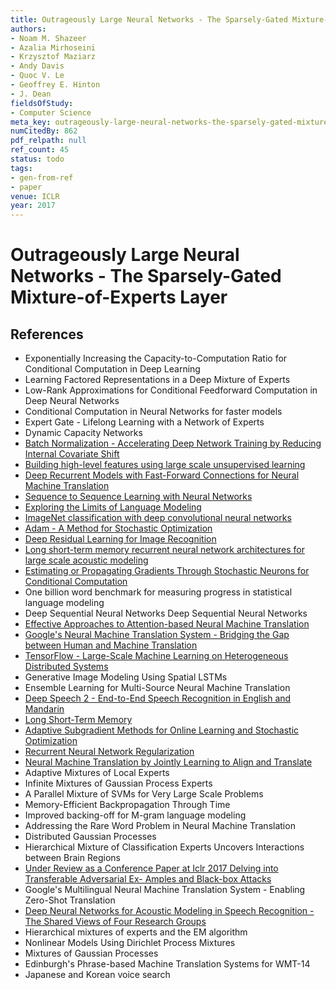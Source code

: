 ```yaml
---
title: Outrageously Large Neural Networks - The Sparsely-Gated Mixture-of-Experts Layer
authors:
- Noam M. Shazeer
- Azalia Mirhoseini
- Krzysztof Maziarz
- Andy Davis
- Quoc V. Le
- Geoffrey E. Hinton
- J. Dean
fieldsOfStudy:
- Computer Science
meta_key: outrageously-large-neural-networks-the-sparsely-gated-mixture-of-experts-layer
numCitedBy: 862
pdf_relpath: null
ref_count: 45
status: todo
tags:
- gen-from-ref
- paper
venue: ICLR
year: 2017
---
```


# Outrageously Large Neural Networks - The Sparsely-Gated Mixture-of-Experts Layer

## References

- Exponentially Increasing the Capacity-to-Computation Ratio for Conditional Computation in Deep Learning
- Learning Factored Representations in a Deep Mixture of Experts
- Low-Rank Approximations for Conditional Feedforward Computation in Deep Neural Networks
- Conditional Computation in Neural Networks for faster models
- Expert Gate - Lifelong Learning with a Network of Experts
- Dynamic Capacity Networks
- [Batch Normalization - Accelerating Deep Network Training by Reducing Internal Covariate Shift](./batch-normalization-accelerating-deep-network-training-by-reducing-internal-covariate-shift.md)
- [Building high-level features using large scale unsupervised learning](./building-high-level-features-using-large-scale-unsupervised-learning.md)
- [Deep Recurrent Models with Fast-Forward Connections for Neural Machine Translation](./deep-recurrent-models-with-fast-forward-connections-for-neural-machine-translation.md)
- [Sequence to Sequence Learning with Neural Networks](./sequence-to-sequence-learning-with-neural-networks.md)
- [Exploring the Limits of Language Modeling](./exploring-the-limits-of-language-modeling.md)
- [ImageNet classification with deep convolutional neural networks](./imagenet-classification-with-deep-convolutional-neural-networks.md)
- [Adam - A Method for Stochastic Optimization](./adam-a-method-for-stochastic-optimization.md)
- [Deep Residual Learning for Image Recognition](./deep-residual-learning-for-image-recognition.md)
- [Long short-term memory recurrent neural network architectures for large scale acoustic modeling](./long-short-term-memory-recurrent-neural-network-architectures-for-large-scale-acoustic-modeling.md)
- [Estimating or Propagating Gradients Through Stochastic Neurons for Conditional Computation](./estimating-or-propagating-gradients-through-stochastic-neurons-for-conditional-computation.md)
- One billion word benchmark for measuring progress in statistical language modeling
- Deep Sequential Neural Networks Deep Sequential Neural Networks
- [Effective Approaches to Attention-based Neural Machine Translation](./effective-approaches-to-attention-based-neural-machine-translation.md)
- [Google's Neural Machine Translation System - Bridging the Gap between Human and Machine Translation](./google-s-neural-machine-translation-system-bridging-the-gap-between-human-and-machine-translation.md)
- [TensorFlow - Large-Scale Machine Learning on Heterogeneous Distributed Systems](./tensorflow-large-scale-machine-learning-on-heterogeneous-distributed-systems.md)
- Generative Image Modeling Using Spatial LSTMs
- Ensemble Learning for Multi-Source Neural Machine Translation
- [Deep Speech 2 - End-to-End Speech Recognition in English and Mandarin](./deep-speech-2-end-to-end-speech-recognition-in-english-and-mandarin.md)
- [Long Short-Term Memory](./long-short-term-memory.md)
- [Adaptive Subgradient Methods for Online Learning and Stochastic Optimization](./adaptive-subgradient-methods-for-online-learning-and-stochastic-optimization.md)
- [Recurrent Neural Network Regularization](./recurrent-neural-network-regularization.md)
- [Neural Machine Translation by Jointly Learning to Align and Translate](./neural-machine-translation-by-jointly-learning-to-align-and-translate.md)
- Adaptive Mixtures of Local Experts
- Infinite Mixtures of Gaussian Process Experts
- A Parallel Mixture of SVMs for Very Large Scale Problems
- Memory-Efficient Backpropagation Through Time
- Improved backing-off for M-gram language modeling
- Addressing the Rare Word Problem in Neural Machine Translation
- Distributed Gaussian Processes
- Hierarchical Mixture of Classification Experts Uncovers Interactions between Brain Regions
- [Under Review as a Conference Paper at Iclr 2017 Delving into Transferable Adversarial Ex- Amples and Black-box Attacks](./under-review-as-a-conference-paper-at-iclr-2017-delving-into-transferable-adversarial-ex-amples-and-black-box-attacks.md)
- Google's Multilingual Neural Machine Translation System - Enabling Zero-Shot Translation
- [Deep Neural Networks for Acoustic Modeling in Speech Recognition - The Shared Views of Four Research Groups](./deep-neural-networks-for-acoustic-modeling-in-speech-recognition-the-shared-views-of-four-research-groups.md)
- Hierarchical mixtures of experts and the EM algorithm
- Nonlinear Models Using Dirichlet Process Mixtures
- Mixtures of Gaussian Processes
- Edinburgh's Phrase-based Machine Translation Systems for WMT-14
- Japanese and Korean voice search
